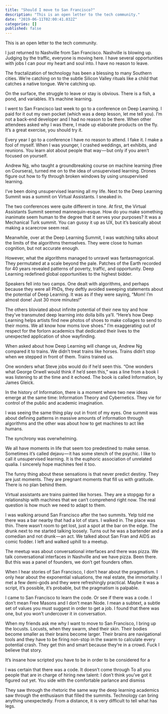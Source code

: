 ```yaml
---
title: "Should I move to San Francisco?"
description: "This is an open letter to the tech community."
date: "2019-06-11T02:00:41.032Z"
categories: []
published: false
---
```


This is an open letter to the tech community.

I just returned to Nashville from San Francisco. Nashville is blowing up. Judging by the traffic, everyone is moving here. I have several opportunities with jobs I can pour my heart and soul into. I have no reason to leave. 

The fractalization of technology has been a blessing to many Southern cities. We’re catching on to the subtle Silicon Valley rituals like a child that catches a native tongue. We’re catching up.

On the surface, the struggle to leave or stay is obvious. There is a fish, a pond, and variables. It’s machine learning.

I went to San Francisco last week to go to a conference on Deep Learning. I paid for it out my own pocket (which was a deep lesson, let me tell you). I’m not a back-end developer and I had no reason to be there. When other attendees asked why I was there, I made up elaborate products on the fly. It’s a great exercise, you should try it.

Every year I go to a conference I have no reason to attend. I fake it. I make a fool of myself. When I was younger, I crashed weddings, art exhibits, and reunions. You learn alot about people that way — but only if you aren’t focused on yourself. 

Andrew Ng, who taught a groundbreaking course on machine learning (free on Coursera), turned me on to the idea of unsupervised learning. Drones figure out how to fly through broken windows by using unsupervised learning. 

I’ve been doing unsupervised learning all my life. Next to the Deep Learning Summit was a summit on Virtual Assistants. I sneaked in.

The two conferences were quite different in tone. At first, the Virtual Assistants Summit seemed mannequin-esque. How do you make something inanimate seem human to the degree that it serves your purposes? It was a Mechanical Turk summit. You can gussy it up as UX, but it’s basically about making a scarecrow seem real. 

Meanwhile, over at the Deep Learning Summit, I was watching talks about the limits of the algorithms themselves. They were close to human cognition, but not accurate enough. 

However, what the algorithms managed to unravel was fantasmagorical. They permutated at a scale beyond the pale. Patches of the Earth recorded for 40 years revealed patterns of poverty, traffic, and opportunity. Deep Learning redefined global opportunities to the highest bidder.

Speakers fell into two camps. One dealt with algorithms, and perhaps because they were all PhDs, they deftly avoided sweeping statements about the potential of Deep Learning. It was as if they were saying, “Mom! I’m almost done! Just 30 more minutes!”

The others bloviated about infinite potential of their new toy and how they’ve transmuted deep learning into dolla bills ya’ll. “Here’s how Deep Learning helps artists find new photos of shoes to make collages to send to their moms. We all know how moms love shoes.” I’m exaggerating out of respect for the forlorn academics that dedicated their lives to the unexpected application of shoe wayfinding. 

When asked about how Deep Learning will change us, Andrew Ng compared it to trains. We didn’t treat trains like horses. Trains didn’t stop when we stepped in front of them. Trains trained us. 

One wonders what Steve jobs would do if he’d seen this. “One wonders what George Orwell would think if he’d seen this,” was a line from a book I was listening to at the time and it echoed. The book is called Information, by James Gleick. 

In the history of Information, there is a moment where two new ideas emerge at the same time: Information Theory and Cybernetics. They vie for control of the public and academic imagination. 

I was seeing the same thing play out in front of my eyes. One summit was about defining patterns in massive amounts of information through algorithms and the other was about how to get machines to act like humans. 

The synchrony was overwhelming. 

We all have moments in life that seem too predestined to make sense. Sometimes it’s called dejavu — it has some stench of the psychic. I like to call it unsupervised learning. It is the euphoric association of unrelated qualia. I sincerely hope machines feel it too. 

The funny thing about these sensations is that never predict destiny. They are just moments. They are pregnant moments that fill us with gratitude. There is no plan behind them.

Virtual assistants are trains painted like horses. They are a stopgap for a relationship with machines that we can’t comprehend right now. The real question is how much we need to adapt to them.

I was walking around San Francisco after the two summits. Yelp told me there was a bar nearby that had a lot of stars. I walked in. The place was thin. There wasn’t room to get lost, just a spot at the bar on the edge. The drunk next to me started talking loosely. Turns out he was a bartender and a comedian and not drunk — an act. We talked about San Fran and AIDS as comic fodder. I left and walked uphill to a meetup. 

The meetup was about conversational interfaces and there was pizza. We talk conversational interfaces in Nashville and we have pizza. Been there. But this was a panel of founders, we don’t get founders often. 

When I hear stories of San Francisco, I don’t hear about the pragmatism. I only hear about the exponential valuations, the real estate, the immortality. I met a few demi-gods and they were refreshingly practical. Maybe it was a script, it’s possible, it’s probable, but the pragmatism is palpable. 

I came to San Francisco to learn the code. Or see if there was a code. I don’t mean Free Masons and I don’t mean Node. I mean a subtext, a subtle set of values you must suggest in order to get a job. I found that there was one, but you won’t undercover it in conversation.

When my friends ask me why I want to move to San Francisco, I bring up the locusts. Locusts, when they swarm, shed their skin. Their bodies become smaller as their brains become larger. Their brains are navigational tools and they have to be firing non-stop in the swarm to calculate every potential crash. They get thin and smart because they’re in a crowd. Fuck I believe that story.

  

  

  

It’s insane how scripted you have to be in order to be considered for a 

  

I was certain that there was a code. It doesn’t come through To all you people that are in charge of hiring new talent: I don’t think you’ve got it figured out yet. You side with the comfortable parlance and dismiss 

They saw through the rhetoric the same way the deep learning academics saw through the enthusiasm that filled the summits. Technology can bring anything unexpectedly. From a distance, it is very difficult to tell what has legs.
